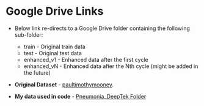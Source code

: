 # Google Drive Links

* Below link re-directs to a Google Drive folder containing the following sub-folder:
  * train - Original train data
  * test - Original test data
  * enhanced_v1 - Enhanced data after the first cycle
  * enhanced_vN - Enhanced data after the Nth cycle (might be added in the future)

* **Original Dataset** - [paultimothymooney](https://www.kaggle.com/datasets/paultimothymooney/chest-xray-pneumonia).
* **My data used in code** - [Pneumonia_DeepTek Folder](https://drive.google.com/drive/folders/1qaZrhQP7Mnf29Kd-rEqlx0bvOi6m5DzB?usp=sharing)
  
